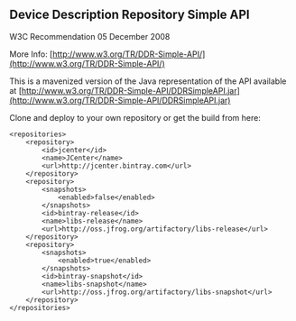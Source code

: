## Device Description Repository Simple API
W3C Recommendation 05 December 2008

More Info: [http://www.w3.org/TR/DDR-Simple-API/](http://www.w3.org/TR/DDR-Simple-API/)

This is a mavenized version of the Java representation of the API available at [http://www.w3.org/TR/DDR-Simple-API/DDRSimpleAPI.jar](http://www.w3.org/TR/DDR-Simple-API/DDRSimpleAPI.jar)

Clone and deploy to your own repository or get the build from here:

	<repositories>
		<repository>
			<id>jcenter</id>
			<name>JCenter</name>
			<url>http://jcenter.bintray.com</url>
		</repository>
		<repository>
			<snapshots>
				<enabled>false</enabled>
			</snapshots>
			<id>bintray-release</id>
			<name>libs-release</name>
			<url>http://oss.jfrog.org/artifactory/libs-release</url>
		</repository>
		<repository>
			<snapshots>
				<enabled>true</enabled>
			</snapshots>
			<id>bintray-snapshot</id>
			<name>libs-snapshot</name>
			<url>http://oss.jfrog.org/artifactory/libs-snapshot</url>
		</repository>
	</repositories>